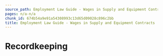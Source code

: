 ```yaml
---
source_path: Employment Law Guide - Wages in Supply and Equipment Contracts.md
pages: n/a-n/a
chunk_id: 674b54a9e91a54308993c13d65d09028c896c2bb
title: Employment Law Guide - Wages in Supply and Equipment Contracts
---
```

# Recordkeeping
